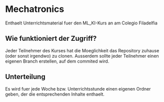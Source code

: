 # Mechatronics
Enthaelt Unterrichtsmaterial fuer den ML_KI-Kurs an am Colegio Filadelfia

## Wie funktioniert der Zugriff?
Jeder Teilnehmer des Kurses hat die Moeglichkeit das Repository zuhause (oder sonst irgendwo) zu clonen.
Ausserdem sollte jeder Teilnehmer einen eigenen Branch erstellen, auf dem commited wird.

## Unterteilung
Es wird fuer jede Woche bzw. Unterrichtsstunde einen eigenen Ordner geben, der die entsprechenden Inhalte enthaelt.
